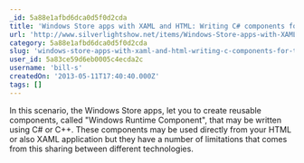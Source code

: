```yaml
---
_id: 5a88e1afbd6dca0d5f0d2cda
title: 'Windows Store apps with XAML and HTML: Writing C# components for the Windows Store apps'
url: 'http://www.silverlightshow.net/items/Windows-Store-apps-with-XAML-and-HTML-Writing-C-components-for-the-Windows-Store-apps.aspx'
category: 5a88e1afbd6dca0d5f0d2cda
slug: 'windows-store-apps-with-xaml-and-html-writing-c-components-for-the-windows-store-apps'
user_id: 5a83ce59d6eb0005c4ecda2c
username: 'bill-s'
createdOn: '2013-05-11T17:40:40.000Z'
tags: []
---
```


In this scenario, the Windows Store apps, let you to create reusable components, called "Windows Runtime Component", that may be written using C# or C++. These components may be used directly from your HTML or also XAML application but they have a number of limitations that comes from this sharing between different technologies.
